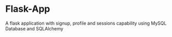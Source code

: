 # Flask-App

A flask application with signup, profile and sessions capability using MySQL Database and SQLAlchemy
